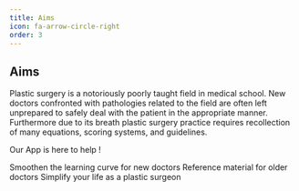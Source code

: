 ```yaml
---
title: Aims
icon: fa-arrow-circle-right
order: 3
---
```


## Aims

Plastic surgery is a notoriously poorly taught field in medical school. New doctors confronted with pathologies related to the field are often left unprepared to safely deal with the patient in the appropriate manner. Furthermore due to its breath plastic surgery practice requires recollection of many equations, scoring systems, and guidelines.

Our App is here to help !

Smoothen the learning curve for new doctors
Reference material for older doctors
Simplify your life as a plastic surgeon
